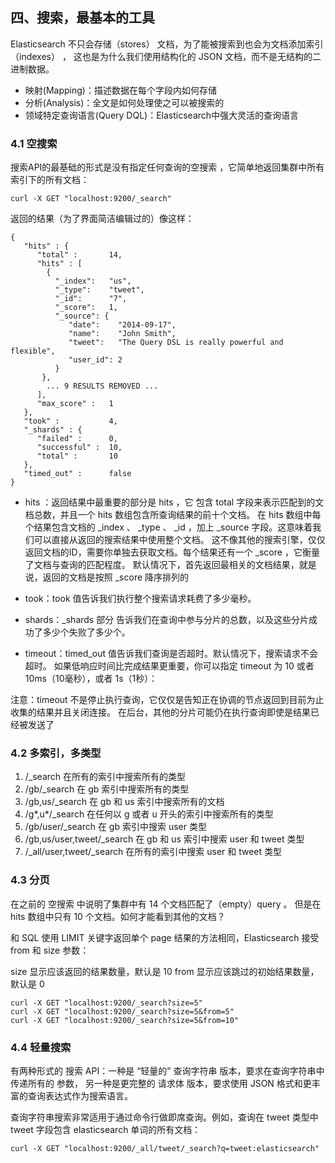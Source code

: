 ## 四、搜索，最基本的工具

Elasticsearch 不只会存储（stores） 文档，为了能被搜索到也会为文档添加索引（indexes） ，
这也是为什么我们使用结构化的 JSON 文档，而不是无结构的二进制数据。

+ 映射(Mapping)：描述数据在每个字段内如何存储
+ 分析(Analysis)：全文是如何处理使之可以被搜索的
+ 领域特定查询语言(Query DQL)：Elasticsearch中强大灵活的查询语言


### 4.1 空搜索

搜索API的最基础的形式是没有指定任何查询的空搜索 ，它简单地返回集群中所有索引下的所有文档：

```
curl -X GET "localhost:9200/_search"
```
返回的结果（为了界面简洁编辑过的）像这样：
```
{
   "hits" : {
      "total" :       14,
      "hits" : [
        {
          "_index":   "us",
          "_type":    "tweet",
          "_id":      "7",
          "_score":   1,
          "_source": {
             "date":    "2014-09-17",
             "name":    "John Smith",
             "tweet":   "The Query DSL is really powerful and flexible",
             "user_id": 2
          }
       },
        ... 9 RESULTS REMOVED ...
      ],
      "max_score" :   1
   },
   "took" :           4,
   "_shards" : {
      "failed" :      0,
      "successful" :  10,
      "total" :       10
   },
   "timed_out" :      false
}
```
+ hits ：返回结果中最重要的部分是 hits ，它 包含 total 字段来表示匹配到的文档总数，并且一个 hits 数组包含所查询结果的前十个文档。
在 hits 数组中每个结果包含文档的 _index 、 _type 、 _id ，加上 _source 字段。这意味着我们可以直接从返回的搜索结果中使用整个文档。
这不像其他的搜索引擎，仅仅返回文档的ID，需要你单独去获取文档。每个结果还有一个 _score ，它衡量了文档与查询的匹配程度。
默认情况下，首先返回最相关的文档结果，就是说，返回的文档是按照 _score 降序排列的

+ took：took 值告诉我们执行整个搜索请求耗费了多少毫秒。

+ shards：_shards 部分 告诉我们在查询中参与分片的总数，以及这些分片成功了多少个失败了多少个。

+ timeout：timed_out 值告诉我们查询是否超时。默认情况下，搜索请求不会超时。 
如果低响应时间比完成结果更重要，你可以指定 timeout 为 10 或者 10ms（10毫秒），或者 1s（1秒）：

注意：timeout 不是停止执行查询，它仅仅是告知正在协调的节点返回到目前为止收集的结果并且关闭连接。
在后台，其他的分片可能仍在执行查询即使是结果已经被发送了

### 4.2 多索引，多类型

1. /_search 在所有的索引中搜索所有的类型
2. /gb/_search  在 gb 索引中搜索所有的类型
3. /gb,us/_search  在 gb 和 us 索引中搜索所有的文档
4. /g*,u*/_search  在任何以 g 或者 u 开头的索引中搜索所有的类型
5. /gb/user/_search  在 gb 索引中搜索 user 类型
6. /gb,us/user,tweet/_search  在 gb 和 us 索引中搜索 user 和 tweet 类型
7. /_all/user,tweet/_search  在所有的索引中搜索 user 和 tweet 类型

### 4.3 分页

在之前的 空搜索 中说明了集群中有 14 个文档匹配了（empty）query 。 
但是在 hits 数组中只有 10 个文档。如何才能看到其他的文档？

和 SQL 使用 LIMIT 关键字返回单个 page 结果的方法相同，Elasticsearch 接受 from 和 size 参数：

size
显示应该返回的结果数量，默认是 10
from
显示应该跳过的初始结果数量，默认是 0

```
curl -X GET "localhost:9200/_search?size=5"
curl -X GET "localhost:9200/_search?size=5&from=5"
curl -X GET "localhost:9200/_search?size=5&from=10"
```
### 4.4 轻量搜索

有两种形式的 搜索 API：一种是 “轻量的” 查询字符串 版本，要求在查询字符串中传递所有的 参数，
另一种是更完整的 请求体 版本，要求使用 JSON 格式和更丰富的查询表达式作为搜索语言。

查询字符串搜索非常适用于通过命令行做即席查询。例如，查询在 tweet 类型中 tweet 字段包含 elasticsearch 单词的所有文档：

```
curl -X GET "localhost:9200/_all/tweet/_search?q=tweet:elasticsearch"
```

